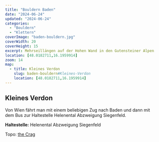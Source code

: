 ```yaml
---
title: "Bouldern Baden"
date: "2024-06-24"
updated: "2024-06-24"
categories:
  - "Bouldern"
  - "Klettern"
coverImage: "baden-bouldern.jpg"
coverWidth: 20
coverHeight: 15
excerpt: Mehrseillängen auf der Hohen Wand in den Gutensteiner Alpen
location: [48.0182711,16.1959914]
zoom: 14
map:
  - title: Kleines Verdon
    slug: baden-bouldern#Kleines-Verdon
    location: [48.0182711,16.1959914]
---
```


## Kleines Verdon
Von Wien fährt man mit einem beliebigen Zug nach Baden und dann mit dem Bus zur Haltestelle Helenental Abzweigung Siegenfeld.

**Haltestelle:** Helenental Abzweigung Siegenfeld	

Topo: [the Crag](https://www.thecrag.com/climbing/austria/wien-vienna-area/wien-vienna-and-surrounds/vorderes-helental/area/761450622/routes)
